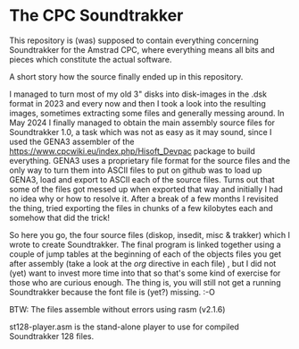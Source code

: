 # The CPC Soundtrakker

This repository is (was) supposed to contain everything concerning Soundtrakker for the Amstrad CPC, where everything means all bits and pieces which constitute the actual software. 

A short story how the source finally ended up in this repository.

I managed to turn most of my old 3" disks into disk-images in the .dsk format in 2023 and every now and then I took a look into the resulting images, sometimes extracting some files and generally messing around. In May 2024 I finally managed to obtain the main assembly source files for Soundtrakker 1.0, a task which was not as easy as it may sound, since I used the GENA3 assembler of the https://www.cpcwiki.eu/index.php/Hisoft_Devpac package to build everything. GENA3 uses a proprietary file format for the source files and the only way to turn them into ASCII files to put on github was to load up GENA3, load and export to ASCII each of the source files. Turns out that some of the files got messed up when exported that way and initially I had no idea why or how to resolve it. After a break of a few months I revisited the thing, tried exporting the files in chunks of a few kilobytes each and somehow that did the trick! 

So here you go, the four source files (diskop, insedit, misc & trakker) which I wrote to create Soundtrakker. The final program is linked together using a couple of jump tables at the beginning of each of the objects files you get after assembly (take a look at the *org* directive in each file) , but I did not (yet) want to invest more time into that so that's some kind of exercise for those who are curious enough. The thing is, you will still not get a running Soundtrakker because the font file is (yet?) missing. :-O 

BTW: The files assemble without errors using rasm (v2.1.6)

st128-player.asm is the stand-alone player to use for compiled Soundtrakker 128 files.
